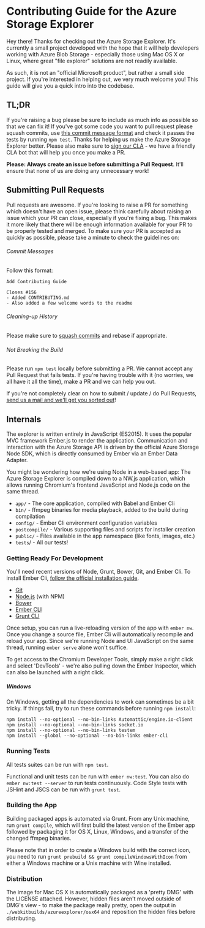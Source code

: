 # Contributing Guide for the Azure Storage Explorer
Hey there! Thanks for checking out the Azure Storage Explorer. It's currently a small project developed with the hope that it will help developers working with Azure Blob Storage - especially those using Mac OS X or Linux, where great "file explorer" solutions are not readily available.

As such, it is not an "official Microsoft product", but rather a small side project. If you're interested in helping out, we very much welcome you! This guide will give you a quick intro into the codebase.

## TL;DR
If you're raising a bug please be sure to include as much info as possible so that we can fix it! If you've got some code you want to pull request please squash commits, use [this commit message format](https://github.com/TryGhost/Ghost/wiki/Git-workflow#commit-messages) and check it passes the tests by running `npm test`. Thanks for helping us make the Azure Storage Explorer better. Please also make sure to [sign our CLA](https://cla.microsoft.com/) - we have a friendly CLA bot that will help you once you make a PR.

**Please: Always create an issue before submitting a Pull Request**. It'll ensure that none of us are doing any unnecessary work! 

## Submitting Pull Requests
Pull requests are awesome. If you're looking to raise a PR for something which doesn't have an open issue, please think carefully about raising an issue which your PR can close, especially if you're fixing a bug. This makes it more likely that there will be enough information available for your PR to be properly tested and merged. To make sure your PR is accepted as quickly as possible, please take a minute to check the guidelines on:

###### Commit Messages
Follow this format:
```
Add Contributing Guide 

Closes #156
- Added CONTRIBUTING.md
- Also added a few welcome words to the readme
```

###### Cleaning-up History
Please make sure to [squash commits](https://robots.thoughtbot.com/git-interactive-rebase-squash-amend-rewriting-history) and rebase if appropriate.

###### Not Breaking the Build
Please run `npm test` locally before submitting a PR. We cannot accept any Pull Request that fails tests. If you're having trouble with it (no worries, we all have it all the time), make a PR and we can help you out.

If you're not completely clear on how to submit / update / do Pull Requests, [send us a mail and we'll get you sorted out](mailto:feriese@microsoft.com;sedouard@microsoft.com)!

## Internals
The explorer is written entirely in JavaScript (ES2015). It uses the popular MVC framework Ember.js to render the application. Communication and interaction with the Azure Storage API is driven by the official Azure Storage Node SDK, which is directly consumed by Ember via an Ember Data Adapter. 

You might be wondering how we're using Node in a web-based app: The Azure Storage Explorer is compiled down to a NW.js application, which allows running Chromium's frontend JavaScript and Node.js code on the same thread.

* `app/` - The core application, compiled with Babel and Ember Cli
* `bin/` - ffmpeg binaries for media playback, added to the build during compilation
* `config/` - Ember Cli environment configuration variables
* `postcompile/` - Various supporting files and scripts for installer creation
* `public/` - Files available in the app namespace (like fonts, images, etc.)
* `tests`/ - All our tests!

### Getting Ready For Development
You'll need recent versions of Node, Grunt, Bower, Git, and Ember Cli. To install Ember Cli, [follow the official installation guide](http://www.ember-cli.com/user-guide/#getting-started).

* [Git](http://git-scm.com/)
* [Node.js](http://nodejs.org/) (with NPM)
* [Bower](http://bower.io/)
* [Ember CLI](http://www.ember-cli.com/)
* [Grunt CLI](http://npmjs.com/grunt-cli)

Once setup, you can run a live-reloading version of the app with `ember nw`. Once you change a source file, Ember Cli will automatically recompile and reload your app. Since we're running Node and UI JavaScript on the same thread, running `ember serve` alone won't suffice.

To get access to the Chromium Developer Tools, simply make a right click and select 'DevTools' - we're also pulling down the Ember Inspector, which can also be launched with a right click.

##### Windows
On Windows, getting all the dependencies to work can sometimes be a bit tricky. If things fail, try to run these commands before running `npm install`:

```
npm install --no-optional --no-bin-links Automattic/engine.io-client
npm install --no-optional --no-bin-links socket.io
npm install --no-optional --no-bin-links testem
npm install --global --no-optional --no-bin-links ember-cli
```

### Running Tests
All tests suites can be run with `npm test`. 

Functional and unit tests can be run with `ember nw:test`. You can also do `ember nw:test --server` to run tests continuously. Code Style tests with JSHint and JSCS can be run with `grunt test`.

### Building the App
Building packaged apps is automated via Grunt. From any Unix machine, run `grunt compile`, which will first build the latest version of the Ember app followed by packaging it for OS X, Linux, Windows, and a transfer of the changed ffmpeg binaries.

Please note that in order to create a Windows build with the correct icon, you need to run `grunt prebuild && grunt compileWindowsWithIcon` from either a Windows machine or a Unix machine with Wine installed.

### Distribution
The image for Mac OS X is automatically packaged as a 'pretty DMG' with the LICENSE attached. However, hidden files aren't moved outside of DMG's view - to make the package really pretty, open the output in `./webkitbuilds/azureexplorer/osx64` and reposition the hidden files before distributing.
